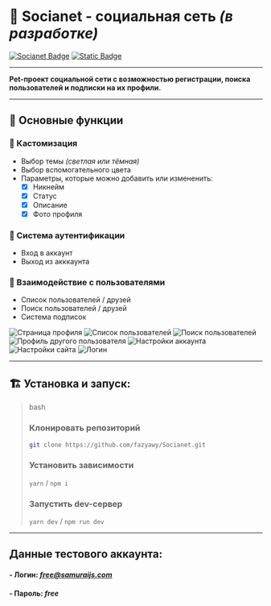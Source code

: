 <h1>🌟 Socianet - социальная сеть <i>(в разработке)</i></h1>

[![Socianet Badge](https://img.shields.io/badge/sociaNeT-v1.3.1-c233cf?style=plastic)](https://github.com/fazyawy/Socianet)
[![Static Badge](https://img.shields.io/badge/react-%5E19.0.0-17f?style=plastic)](https://www.npmjs.com/package/react)


___

**Pet-проект социальной сети с возможностью регистрации, поиска пользователей и подписки на их профили.**
___
## 🚀 Основные функции

### 🎨 Кастомизация
- Выбор темы *(светлая или тёмная)*
- Выбор вспомогательного цвета
- Параметры, которые можно добавить или измененить:
  - [X] Никнейм
  - [X] Статус
  - [X] Описание
  - [X] Фото профиля

### 🔐 Система аутентификации
- Вход в аккаунт
- Выход из акккаунта

### 👥 Взаимодействие с пользователями
- Список пользователей / друзей
- Поиск пользователей / друзей
- Система подписок

![Страница профиля](https://github.com/user-attachments/assets/f2199fe6-9b94-4024-95c1-5909302fd072)
![Список пользователей](https://github.com/user-attachments/assets/f45bfe01-b817-4b93-b193-f3ff0b5a2c21)
![Поиск пользователей](https://github.com/user-attachments/assets/00257b42-e668-4ccc-bbfd-f1f33ee15b68)
![Профиль другого пользователя](https://github.com/user-attachments/assets/9cf82faf-926b-4306-8375-13b54765fc3a)
![Настройки аккаунта](https://github.com/user-attachments/assets/59cdd9d3-3019-46b3-9050-79892724f7eb)
![Настройки сайта](https://github.com/user-attachments/assets/acf34b7d-12b5-4b52-83d6-c5b3bdc0e7e6)
![Логин](https://github.com/user-attachments/assets/e64b78a3-f76f-4f22-94b8-df66a66eaafb)

____
## 🏗️ Установка и запуск:

> bash
>
> ### Клонировать репозиторий
>
> ```bash
> git clone https://github.com/fazyawy/Socianet.git
>```
>
>### Установить зависимости
>
>
>`yarn`
>/
>`npm i`
>
>
>### Запустить dev-сервер
>
>`yarn dev`
>/
>`npm run dev`

___

## **Данные тестового аккаунта:**
#### - Логин: *free@samuraijs.com*
#### - Пароль: *free*
